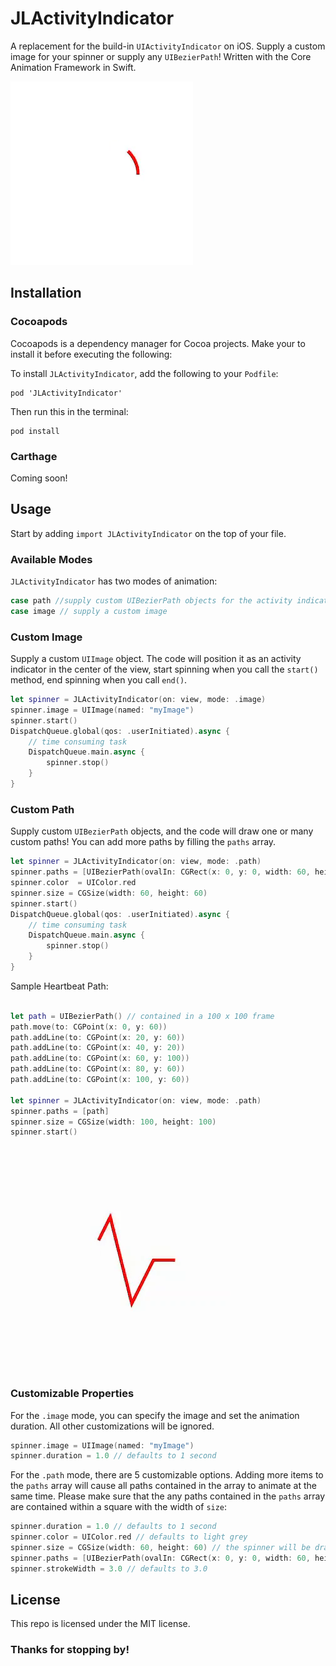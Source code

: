 # JLActivityIndicator

A replacement for the build-in `UIActivityIndicator` on iOS. Supply a custom image for your spinner or supply any `UIBezierPath`! Written with the Core Animation Framework in Swift.

![](https://raw.githubusercontent.com/ljw980105/JLActivityIndicator/master/Demos/Circle.gif)

## Installation

### Cocoapods

Cocoapods is a dependency manager for Cocoa projects. Make your to install it before executing the following:

To install `JLActivityIndicator`, add the following to your `Podfile`:

```shell  
pod 'JLActivityIndicator'
```
Then run this in the terminal:
```shell  
pod install
```

### Carthage

Coming soon!

## Usage

Start by adding `import JLActivityIndicator` on the top of your file.

### Available Modes

`JLActivityIndicator` has two modes of animation: 

```swift
case path //supply custom UIBezierPath objects for the activity indicator
case image // supply a custom image
```

### Custom Image

Supply a custom `UIImage` object. The code will position it as an activity indicator in the center of the view, start spinning when you call the  `start()` method, end spinning when you call  `end()`.

```swift
let spinner = JLActivityIndicator(on: view, mode: .image)
spinner.image = UIImage(named: "myImage")
spinner.start()
DispatchQueue.global(qos: .userInitiated).async {
    // time consuming task
    DispatchQueue.main.async {
        spinner.stop()
    }
}
```

### Custom Path

Supply custom  `UIBezierPath` objects, and the code will draw one or many custom paths!  You can add more paths by filling the `paths` array.

```swift
let spinner = JLActivityIndicator(on: view, mode: .path)
spinner.paths = [UIBezierPath(ovalIn: CGRect(x: 0, y: 0, width: 60, height: 60))]
spinner.color  = UIColor.red
spinner.size = CGSize(width: 60, height: 60)
spinner.start()
DispatchQueue.global(qos: .userInitiated).async {
    // time consuming task
    DispatchQueue.main.async {
        spinner.stop()
    }
}
```
Sample Heartbeat Path: 

```swift 

let path = UIBezierPath() // contained in a 100 x 100 frame
path.move(to: CGPoint(x: 0, y: 60))
path.addLine(to: CGPoint(x: 20, y: 60))
path.addLine(to: CGPoint(x: 40, y: 20))
path.addLine(to: CGPoint(x: 60, y: 100))
path.addLine(to: CGPoint(x: 80, y: 60))
path.addLine(to: CGPoint(x: 100, y: 60))

let spinner = JLActivityIndicator(on: view, mode: .path)
spinner.paths = [path]
spinner.size = CGSize(width: 100, height: 100)
spinner.start()
```
![](https://raw.githubusercontent.com/ljw980105/JLActivityIndicator/master/Demos/Heartbeat.gif)


### Customizable Properties

For the `.image` mode, you can specify the image and set the animation duration. All other customizations will be ignored.
```swift
spinner.image = UIImage(named: "myImage")
spinner.duration = 1.0 // defaults to 1 second
```
For the `.path` mode, there are 5 customizable options. Adding more items to the `paths` array will cause all paths contained in the array to animate at the same time. Please make sure that the any paths contained in the `paths` array are contained within a square with the width of `size`: 

```swift 
spinner.duration = 1.0 // defaults to 1 second
spinner.color = UIColor.red // defaults to light grey
spinner.size = CGSize(width: 60, height: 60) // the spinner will be drawn in a rectangle defined by this property. Defaults to 60x60
spinner.paths = [UIBezierPath(ovalIn: CGRect(x: 0, y: 0, width: 60, height: 60))] // defaults to a 60 x 60 circle
spinner.strokeWidth = 3.0 // defaults to 3.0
```
## License
This repo is licensed under the MIT license. 

### Thanks for stopping by!


